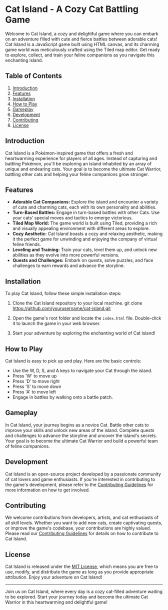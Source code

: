 # Cat Island - A Cozy Cat Battling Game

Welcome to Cat Island, a cozy and delightful game where you can embark on an adventure filled with cute and fierce battles between adorable cats! Cat Island is a JavaScript game built using HTML canvas, and its charming game world was meticulously crafted using the Tiled map editor. Get ready to explore, collect, and train your feline companions as you navigate this enchanting island.

## Table of Contents
1. [Introduction](#introduction)
2. [Features](#features)
3. [Installation](#installation)
4. [How to Play](#how-to-play)
5. [Gameplay](#gameplay)
6. [Development](#development)
7. [Contributing](#contributing)
8. [License](#license)

## Introduction

Cat Island is a Pokémon-inspired game that offers a fresh and heartwarming experience for players of all ages. Instead of capturing and battling Pokémon, you'll be exploring an island inhabited by an array of unique and endearing cats. Your goal is to become the ultimate Cat Warrior, battling other cats and helping your feline companions grow stronger.

## Features

- **Adorable Cat Companions:** Explore the island and encounter a variety of cute and charming cats, each with its own personality and abilities.
- **Turn-Based Battles:** Engage in turn-based battles with other Cats. Use your cats' special moves and tactics to emerge victorious.
- **Tiled Map World:** The game world is built using Tiled, providing a rich and visually appealing environment with different areas to explore.
- **Cozy Aesthetic:** Cat Island boasts a cozy and relaxing aesthetic, making it the perfect game for unwinding and enjoying the company of virtual feline friends.
- **Leveling and Training:** Train your cats, level them up, and unlock new abilities as they evolve into more powerful versions.
- **Quests and Challenges:** Embark on quests, solve puzzles, and face challenges to earn rewards and advance the storyline.

## Installation

To play Cat Island, follow these simple installation steps:

1. Clone the Cat Island repository to your local machine.
   git clone https://github.com/yourusername/cat-island.git
2. Open the game's root folder and locate the `index.html` file. Double-click it to launch the game in your web browser.

3. Start your adventure by exploring the enchanting world of Cat Island!

## How to Play

Cat Island is easy to pick up and play. Here are the basic controls:

- Use the W, D, S, and A keys to navigate your Cat through the island.
- Press 'W' to move up
- Press 'D' to move right
- Press 'S' to move down
- Press 'A' to move left
- Engage in battles by walking onto a battle patch.

## Gameplay

In Cat Island, your journey begins as a novice Cat. Battle other cats to improve your skills and unlock new areas of the island. Complete quests and challenges to advance the storyline and uncover the island's secrets. Your goal is to become the ultimate Cat Warrior and build a powerful team of feline companions.

## Development

Cat Island is an open-source project developed by a passionate community of cat lovers and game enthusiasts. If you're interested in contributing to the game's development, please refer to the [Contributing Guidelines](CONTRIBUTING.md) for more information on how to get involved.

## Contributing

We welcome contributions from developers, artists, and cat enthusiasts of all skill levels. Whether you want to add new cats, create captivating quests, or improve the game's codebase, your contributions are highly valued. Please read our [Contributing Guidelines](CONTRIBUTING.md) for details on how to contribute to Cat Island.

## License

Cat Island is released under the [MIT License](LICENSE), which means you are free to use, modify, and distribute the game as long as you provide appropriate attribution. Enjoy your adventure on Cat Island!

---

Join us on Cat Island, where every day is a cozy cat-filled adventure waiting to be explored. Start your journey today and become the ultimate Cat Warrior in this heartwarming and delightful game!

